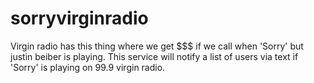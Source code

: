 # sorryvirginradio

Virgin radio has this thing where we get $$$ if we call when 'Sorry' but justin beiber is playing.
This service will notify a list of users via text if 'Sorry' is playing on 99.9 virgin radio.
